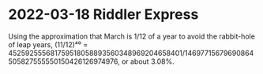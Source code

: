 2022-03-18 Riddler Express
==========================
Using the approximation that March is 1/12 of a year to avoid the rabbit-hole
of leap years, (11/12)⁴⁰ = 452592555681759518058893560348969204658401/14697715679690864505827555550150426126974976, or about 3.08%.
